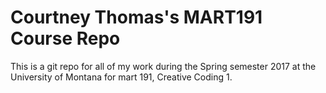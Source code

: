 # Courtney Thomas's MART191 Course Repo

This is a git repo for all of my work during the Spring semester 2017 at the University of Montana for mart 191, Creative Coding 1.

